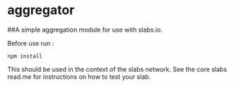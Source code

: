 aggregator
=============

##A simple aggregation module for use with slabs.io.

Before use run :
```
npm install
```

This should be used in the context of the slabs network. See the core slabs read.me for instructions on how to test your slab.

